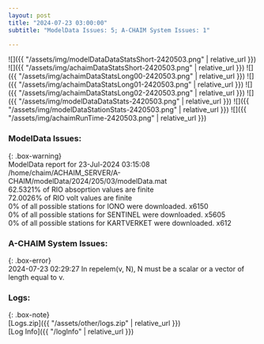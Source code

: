 ```yaml
---
layout: post
title: "2024-07-23 03:00:00"
subtitle: "ModelData Issues: 5; A-CHAIM System Issues: 1"

---
```


![]({{ "/assets/img/modelDataDataStatsShort-2420503.png" | relative_url }})
![]({{ "/assets/img/achaimDataStatsShort-2420503.png" | relative_url }})
![]({{ "/assets/img/achaimDataStatsLong00-2420503.png" | relative_url }})
![]({{ "/assets/img/achaimDataStatsLong01-2420503.png" | relative_url }})
![]({{ "/assets/img/achaimDataStatsLong02-2420503.png" | relative_url }})
![]({{ "/assets/img/modelDataDataStats-2420503.png" | relative_url }})
![]({{ "/assets/img/modelDataStationStats-2420503.png" | relative_url }})
![]({{ "/assets/img/achaimRunTime-2420503.png" | relative_url }})


### ModelData Issues:  
  
{: .box-warning}  
 ModelData report for 23-Jul-2024 03:15:08   
 /home/chaim/ACHAIM_SERVER/A-CHAIM/modelData/2024/205/03/modelData.mat   
 62.5321% of RIO absoprtion values are finite   
 72.0026% of RIO volt values are finite   
 0% of all possible stations for IONO were downloaded. x6150   
 0% of all possible stations for SENTINEL were downloaded. x5605   
 0% of all possible stations for KARTVERKET were downloaded. x612   
  
### A-CHAIM System Issues:  
  
{: .box-error}  
2024-07-23 02:29:27 In repelem(v, N), N must be a scalar or a vector of length equal to v.  

### Logs:  
  
{: .box-note}  
[Logs.zip]({{ "/assets/other/logs.zip" | relative_url }})  
[Log Info]({{ "/logInfo" | relative_url }})  
